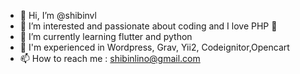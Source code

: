 - 👋 Hi, I’m @shibinvl
- 👀 I’m interested and passionate about coding and I love PHP 🙂
- 🌱 I’m currently learning flutter and python
- 💞️ I'm experienced in Wordpress, Grav, Yii2, Codeignitor,Opencart
- 📫 How to reach me : shibinlino@gmail.com

<!---
shibinvl/shibinvl is a ✨ special ✨ repository because its `README.md` (this file) appears on your GitHub profile.
You can click the Preview link to take a look at your changes.
--->

